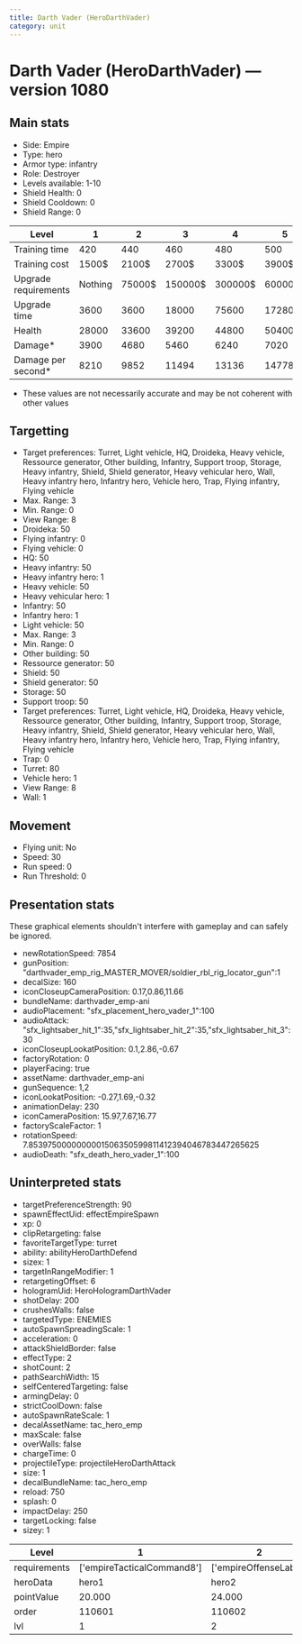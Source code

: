 ```yaml
---
title: Darth Vader (HeroDarthVader)
category: unit
---
```


# Darth Vader (HeroDarthVader) — version 1080

## Main stats

  * Side: Empire
  * Type: hero
  * Armor type: infantry
  * Role: Destroyer
  * Levels available: 1-10
  * Shield Health: 0
  * Shield Cooldown: 0
  * Shield Range: 0

|Level               |1      |2     |3      |4      |5      |6      |7       |8       |9       |10      |
|--------------------|-------|------|-------|-------|-------|-------|--------|--------|--------|--------|
|Training time       |420    |440   |460    |480    |500    |520    |540     |560     |580     |600     |
|Training cost       |1500$  |2100$ |2700$  |3300$  |3900$  |4500$  |5100$   |5700$   |6300$   |6900$   |
|Upgrade requirements|Nothing|75000$|150000$|300000$|600000$|900000$|1050000$|1200000$|3200000$|4800000$|
|Upgrade time        |3600   |3600  |18000  |75600  |172800 |345600 |518400  |777600  |1036800 |1209600 |
|Health              |28000  |33600 |39200  |44800  |50400  |56000  |61600   |67200   |72800   |84000   |
|Damage*             |3900   |4680  |5460   |6240   |7020   |7800   |8580    |9360    |10140   |11700   |
|Damage per second*  |8210   |9852  |11494  |13136  |14778  |16421  |18063   |19705   |21347   |24631   |

* These values are not necessarily accurate and may be not coherent with other values

## Targetting

  * Target preferences: Turret, Light vehicle, HQ, Droideka, Heavy vehicle, Ressource generator, Other building, Infantry, Support troop, Storage, Heavy infantry, Shield, Shield generator, Heavy vehicular hero, Wall, Heavy infantry hero, Infantry hero, Vehicle hero, Trap, Flying infantry, Flying vehicle
  * Max. Range: 3
  * Min. Range: 0
  * View Range: 8
  * Droideka: 50
  * Flying infantry: 0
  * Flying vehicle: 0
  * HQ: 50
  * Heavy infantry: 50
  * Heavy infantry hero: 1
  * Heavy vehicle: 50
  * Heavy vehicular hero: 1
  * Infantry: 50
  * Infantry hero: 1
  * Light vehicle: 50
  * Max. Range: 3
  * Min. Range: 0
  * Other building: 50
  * Ressource generator: 50
  * Shield: 50
  * Shield generator: 50
  * Storage: 50
  * Support troop: 50
  * Target preferences: Turret, Light vehicle, HQ, Droideka, Heavy vehicle, Ressource generator, Other building, Infantry, Support troop, Storage, Heavy infantry, Shield, Shield generator, Heavy vehicular hero, Wall, Heavy infantry hero, Infantry hero, Vehicle hero, Trap, Flying infantry, Flying vehicle
  * Trap: 0
  * Turret: 80
  * Vehicle hero: 1
  * View Range: 8
  * Wall: 1

## Movement

  * Flying unit: No
  * Speed: 30
  * Run speed: 0
  * Run Threshold: 0

## Presentation stats

These graphical elements shouldn't interfere with gameplay and can safely be ignored.

  * newRotationSpeed: 7854
  * gunPosition: "darthvader_emp_rig_MASTER_MOVER/soldier_rbl_rig_locator_gun":1
  * decalSize: 160
  * iconCloseupCameraPosition: 0.17,0.86,11.66
  * bundleName: darthvader_emp-ani
  * audioPlacement: "sfx_placement_hero_vader_1":100
  * audioAttack: "sfx_lightsaber_hit_1":35,"sfx_lightsaber_hit_2":35,"sfx_lightsaber_hit_3":30
  * iconCloseupLookatPosition: 0.1,2.86,-0.67
  * factoryRotation: 0
  * playerFacing: true
  * assetName: darthvader_emp-ani
  * gunSequence: 1,2
  * iconLookatPosition: -0.27,1.69,-0.32
  * animationDelay: 230
  * iconCameraPosition: 15.97,7.67,16.77
  * factoryScaleFactor: 1
  * rotationSpeed: 7.8539750000000001506350599811412394046783447265625
  * audioDeath: "sfx_death_hero_vader_1":100

## Uninterpreted stats

  * targetPreferenceStrength: 90
  * spawnEffectUid: effectEmpireSpawn
  * xp: 0
  * clipRetargeting: false
  * favoriteTargetType: turret
  * ability: abilityHeroDarthDefend
  * sizex: 1
  * targetInRangeModifier: 1
  * retargetingOffset: 6
  * hologramUid: HeroHologramDarthVader
  * shotDelay: 200
  * crushesWalls: false
  * targetedType: ENEMIES
  * autoSpawnSpreadingScale: 1
  * acceleration: 0
  * attackShieldBorder: false
  * effectType: 2
  * shotCount: 2
  * pathSearchWidth: 15
  * selfCenteredTargeting: false
  * armingDelay: 0
  * strictCoolDown: false
  * autoSpawnRateScale: 1
  * decalAssetName: tac_hero_emp
  * maxScale: false
  * overWalls: false
  * chargeTime: 0
  * projectileType: projectileHeroDarthAttack
  * size: 1
  * decalBundleName: tac_hero_emp
  * reload: 750
  * splash: 0
  * impactDelay: 250
  * targetLocking: false
  * sizey: 1

|Level       |1                         |2                    |3                    |4                    |5                    |6                    |7                    |8                    |9                    |10                    |
|------------|--------------------------|---------------------|---------------------|---------------------|---------------------|---------------------|---------------------|---------------------|---------------------|----------------------|
|requirements|['empireTacticalCommand8']|['empireOffenseLab2']|['empireOffenseLab3']|['empireOffenseLab4']|['empireOffenseLab5']|['empireOffenseLab6']|['empireOffenseLab7']|['empireOffenseLab8']|['empireOffenseLab9']|['empireOffenseLab10']|
|heroData    |hero1                     |hero2                |hero3                |hero4                |hero5                |hero6                |hero7                |hero8                |hero9                |hero10                |
|pointValue  |20.000                    |24.000               |28.000               |32.000               |36.000               |40.000               |44.000               |48.000               |52.000               |60.000                |
|order       |110601                    |110602               |110603               |110604               |110605               |110606               |110607               |110608               |110609               |110610                |
|lvl         |1                         |2                    |3                    |4                    |5                    |6                    |7                    |8                    |9                    |10                    |

